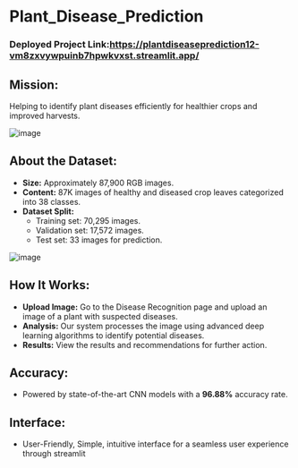 # Plant_Disease_Prediction

### Deployed Project Link:https://plantdiseaseprediction12-vm8zxvywpuinb7hpwkvxst.streamlit.app/


## Mission:
Helping to identify plant diseases efficiently for healthier crops and improved harvests.

![image](https://github.com/user-attachments/assets/5a5c7343-ecb7-49db-bb63-255477018c06)


## About the Dataset:
  - **Size:** Approximately 87,900 RGB images.
  - **Content:** 87K images of healthy and diseased crop leaves categorized into 38 classes.
  - **Dataset Split:**
      - Training set: 70,295 images.
      - Validation set: 17,572 images.
      - Test set: 33 images for prediction.


![image](https://github.com/user-attachments/assets/42db699f-16b1-4c85-80ab-8ffdc074d60f)

## How It Works:
  - **Upload Image:** Go to the Disease Recognition page and upload an image of a plant with suspected diseases.
  - **Analysis:** Our system processes the image using advanced deep learning algorithms to identify potential diseases.
  - **Results:** View the results and recommendations for further action.

## Accuracy: 
  - Powered by state-of-the-art CNN models with a **96.88%** accuracy rate.

## Interface:
  - User-Friendly, Simple, intuitive interface for a seamless user experience through streamlit
    
